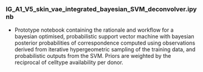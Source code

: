 ### IG_A1_V5_skin_vae_integrated_bayesian_SVM_deconvolver.ipynb

- Prototype notebook containing the rationale and workflow for a bayesian optimised, probabilistic support vector machine with bayesian posterior probabilities of correspondence computed using observations derived from iterative hypergeometric sampling of the training data, and probabilistic outputs from the SVM. Priors are weighted by the reciprocal of celltype availability per donor.